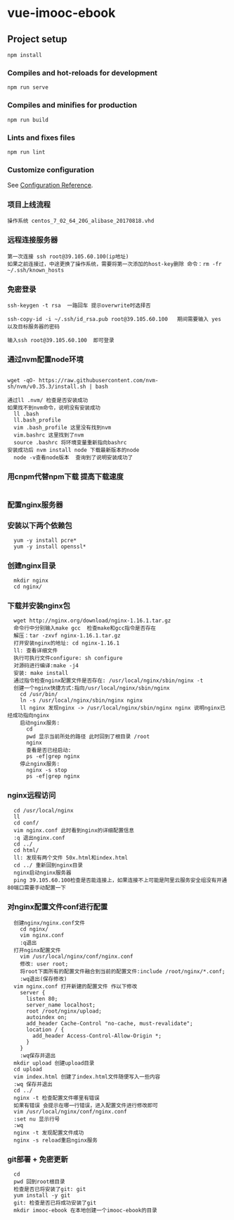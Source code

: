 # vue-imooc-ebook

## Project setup
```
npm install
```

### Compiles and hot-reloads for development
```
npm run serve
```

### Compiles and minifies for production
```
npm run build
```

### Lints and fixes files
```
npm run lint
```

### Customize configuration
See [Configuration Reference](https://cli.vuejs.org/config/).

### 项目上线流程
```
操作系统 centos_7_02_64_20G_alibase_20170818.vhd
```
### 远程连接服务器
```
第一次连接 ssh root@39.105.60.100(ip地址)
如果之前连接过，中途更换了操作系统，需要将第一次添加的host-key删除 命令：rm -fr ~/.ssh/known_hosts
```
### 免密登录
```
ssh-keygen -t rsa  一路回车 提示overwrite时选择否

ssh-copy-id -i ~/.ssh/id_rsa.pub root@39.105.60.100   期间需要输入 yes 以及目标服务器的密码

输入ssh root@39.105.60.100  即可登录
```
### 通过nvm配置node环境
``` 安装nvm(centos系统)

wget -qO- https://raw.githubusercontent.com/nvm-sh/nvm/v0.35.3/install.sh | bash

通过ll .nvm/ 检查是否安装成功 
如果找不到nvm命令，说明没有安装成功
  ll .bash
  ll.bash_profile
  vim .bash_profile 这里没有找到nvm
  vim.bashrc 这里找到了nvm
  source .bashrc 将环境变量重新指向bashrc
安装成功后 nvm install node 下载最新版本的node
  node -v查看node版本  查询到了说明安装成功了
```
### 用cnpm代替npm下载 提高下载速度
``` npm install cnpm -g --registry=https://r.npm.taobao.org
```
### 配置nginx服务器
  ### 安装以下两个依赖包
  ```
    yum -y install pcre* 
    yum -y install openssl*
  ```
  ### 创建nginx目录
  ```
    mkdir nginx
    cd nginx/
  ```
  ### 下载并安装nginx包
  ```
    wget http://nginx.org/download/nginx-1.16.1.tar.gz
    命令行中分别输入make gcc  检查make和gcc指令是否存在
    解压：tar -zxvf nginx-1.16.1.tar.gz
    打开安装nginx的地址: cd nginx-1.16.1
    ll: 查看详细文件
    执行可执行文件configure: sh configure
    对源码进行编译:make -j4
    安装: make install
    通过指令检查nginx配置文件是否存在: /usr/local/nginx/sbin/nginx -t
    创建一个nginx快捷方式:指向/usr/local/nginx/sbin/nginx
      cd /usr/bin/
      ln -s /usr/local/nginx/sbin/nginx nginx
      ll nginx 发现nginx -> /usr/local/nginx/sbin/nginx nginx 说明nginx已经成功指向nginx
      启动nginx服务:
        cd
        pwd 显示当前所处的路径 此时回到了根目录 /root
        nginx
        查看是否已经启动:
        ps -ef|grep nginx
      停止nginx服务:
        nginx -s stop
        ps -ef|grep nginx
  ```
  ### nginx远程访问
  ```
    cd /usr/local/nginx
    ll
    cd conf/
    vim nginx.conf 此时看到nginx的详细配置信息
    :q 退出nginx.conf
    cd ../
    cd html/
    ll: 发现有两个文件 50x.html和index.html
    cd ../ 重新回到nginx目录
    nginx启动nginx服务器
    ping 39.105.60.100检查是否能连接上，如果连接不上可能是阿里云服务安全组没有开通80端口需要手动配置一下
  ```
  ### 对nginx配置文件conf进行配置
  ```
    创建nginx/nginx.conf文件
      cd nginx/
      vim nginx.conf
      :q退出
    打开nginx配置文件
      vim /usr/local/nginx/conf/nginx.conf
      修改: user root;
      将root下面所有的配置文件融合到当前的配置文件:include /root/nginx/*.conf;
      :wq退出(保存修改)
    vim nginx.conf 打开新建的配置文件 作以下修改
      server {
        listen 80;
        server_name localhost;
        root /root/nginx/upload;
        autoindex on;
        add_header Cache-Control "no-cache, must-revalidate";
        location / {
          add_header Access-Control-Allow-Origin *;
        }
      }
      :wq保存并退出
    mkdir upload 创建upload目录
    cd upload
    vim index.html 创建了index.html文件随便写入一些内容
    :wq 保存并退出
    cd ../
    nginx -t 检查配置文件哪里有错误
    如果有错误 会提示在哪一行错误，进入配置文件进行修改即可
    vim /usr/local/nginx/conf/nginx.conf
    :set nu 显示行号
    :wq
    nginx -t 发现配置文件成功
    nginx -s reload重启nginx服务
  ```
  ### git部署 + 免密更新
  ```
    cd 
    pwd 回到root根目录
    检查是否已将安装了git: git
    yum install -y git
    git: 检查是否已将成功安装了git
    mkdir imooc-ebook 在本地创建一个imooc-ebook的目录




